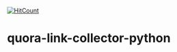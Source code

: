 [![HitCount](http://hits.dwyl.io/teamtact/https://github.com/teamtact/quora-link-collector-python.svg)](http://hits.dwyl.io/teamtact/https://github.com/teamtact/quora-link-collector-python)

# quora-link-collector-python

